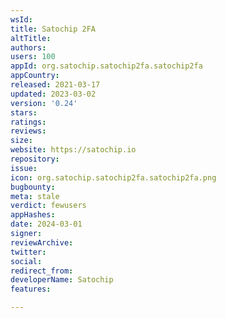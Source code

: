 ```yaml
---
wsId: 
title: Satochip 2FA
altTitle: 
authors: 
users: 100
appId: org.satochip.satochip2fa.satochip2fa
appCountry: 
released: 2021-03-17
updated: 2023-03-02
version: '0.24'
stars: 
ratings: 
reviews: 
size: 
website: https://satochip.io
repository: 
issue: 
icon: org.satochip.satochip2fa.satochip2fa.png
bugbounty: 
meta: stale
verdict: fewusers
appHashes: 
date: 2024-03-01
signer: 
reviewArchive: 
twitter: 
social: 
redirect_from: 
developerName: Satochip
features: 

---
```


